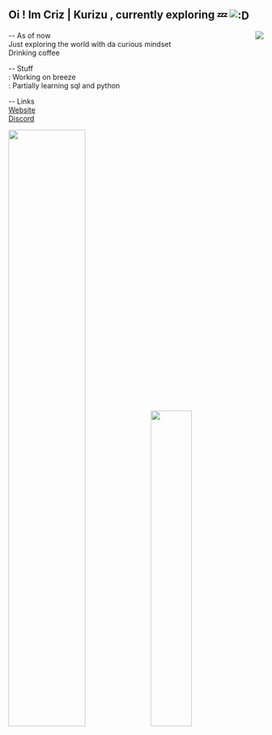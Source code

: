 Oi ! Im Criz | Kurizu , currently exploring 💤
<img align="center" src="https://media.discordapp.net/attachments/663186474933420042/917625272147275826/dance.gif" alt=":D" />
---

<a href="https://api-breeze.herokuapp.com/api/compact/784141856426033233">
  <img src="https://api-breeze.herokuapp.com/api/compact/784141856426033233?banner=https://wallpaperaccess.com/full/6276627.jpg" align="right" />
</a>

-- As of now <br>
Just exploring the world with da curious mindset <br>
Drinking coffee <br>

-- Stuff <br>
: Working on breeze <br>
: Partially learning sql and python <br>

-- Links <br>
[Website](https://kurizu.vercel.app/) <br>
[Discord](https://discord.gg/VcMPV8vc2x)

<div>
  <img src="https://github-readme-stats.vercel.app/api?username=crizmo&theme=github_dark&show_icons=true&count_private=true" style="width:55%;" />
  <img src="https://github-readme-stats.vercel.app/api/top-langs/?username=crizmo&layout=compact&hide=html&theme=github_dark&langs_count=8" style="width:40%;" />
</div>

<!---
[Github Stats](https://github-readme-stats.vercel.app/api?username=crizmo&show_icons=true&theme=tokyonight)
-->
